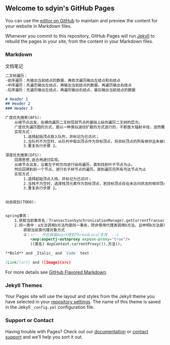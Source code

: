 ## Welcome to sdyin's GitHub Pages

You can use the [editor on GitHub](https://github.com/sdyin/sdyin.github.io/edit/master/index.md) to maintain and preview the content for your website in Markdown files.

Whenever you commit to this repository, GitHub Pages will run [Jekyll](https://jekyllrb.com/) to rebuild the pages in your site, from the content in your Markdown files.

### Markdown

文档笔记

```markdown
二叉树遍历：
-前序遍历：先输出当前结点的数据，再依次遍历输出左结点和右结点
-中序遍历：先遍历输出左结点，再输出当前结点的数据，再遍历输出右结点
-后序遍历：先遍历输出左结点，再遍历输出右结点，最后输出当前结点的数据

# Header 1
## Header 2
### Header 3

广度优先搜索(BFS):
    从根节点出发，在横向遍历二叉树层段节点的基础上纵向遍历二叉树的层次。
    广度优先遍历图的方式，是以一种类似波纹扩散的方式进行的，不断放大辐射半径，进而覆盖整张图。
    实现方式：
        1.选择起始顶点放入队列，并标记为已访问；
        2.当队列不为空时，从队列中取出顶点作为目标顶点，将目标顶点的所有相邻且未被访问过的顶点放入队列，并标记为已访问；
        3.重复执行步骤 2。

深度优先搜索(DFS):
    回溯思想,适合用递归实现。
    从根节点出发，沿着左子树方向进行纵向遍历，直到找到叶子节点为止。
    然后回溯到前一个节点，进行右子树节点的遍历，直到遍历完所有可达节点为止
    实现方式：
        1.选择起始顶点入栈，并标记为已访问；
        2.当栈不为空时，选择栈顶元素作为目标顶点，若目标顶点存在未访问状态的相邻顶点，则将该相邻顶点入栈，并标记为已访问；若不存在未访问状态的相邻顶点，则执行出栈操作；
        3.重复执行步骤 2。
        

动态规划(TODO):


spring事务：
    1.获取当前事务名：TransactionSynchronizationManager.getCurrentTransactionName()
    2.同一类中：a方法调用b方法均是同一事务，除非使用代理类调用b方法，且申明b方法是事务传播属性新建事务。
        获取当前类代理对象方式
        ①：<!-- 开启暴露Aop代理到ThreadLocal支持  -->  
           <aop:aspectj-autoproxy expose-proxy="true"/>  
           ((类名) AopContext.currentProxy()).方法();  

**Bold** and _Italic_ and `Code` text

[Link](url) and ![Image](src)
```

For more details see [GitHub Flavored Markdown](https://guides.github.com/features/mastering-markdown/).

### Jekyll Themes

Your Pages site will use the layout and styles from the Jekyll theme you have selected in your [repository settings](https://github.com/sdyin/sdyin.github.io/settings). The name of this theme is saved in the Jekyll `_config.yml` configuration file.

### Support or Contact

Having trouble with Pages? Check out our [documentation](https://help.github.com/categories/github-pages-basics/) or [contact support](https://github.com/contact) and we’ll help you sort it out.
